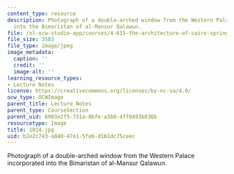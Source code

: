 ```yaml
---
content_type: resource
description: Photograph of a double-arched window from the Western Palace incorporated
  into the Bimaristan of al-Mansur Qalawun.
file: /ol-ocw-studio-app/courses/4-615-the-architecture-of-cairo-spring-2002/b2e2c743a84047e15febd161dc75ceec_1014.jpg
file_size: 3583
file_type: image/jpeg
image_metadata:
  caption: ''
  credit: ''
  image-alt: ''
learning_resource_types:
- Lecture Notes
license: https://creativecommons.org/licenses/by-nc-sa/4.0/
ocw_type: OCWImage
parent_title: Lecture Notes
parent_type: CourseSection
parent_uid: 6903e2f5-731a-0bfe-a3b8-4ff0493b836b
resourcetype: Image
title: 1014.jpg
uid: b2e2c743-a840-47e1-5feb-d161dc75ceec
---
```

Photograph of a double-arched window from the Western Palace incorporated into the Bimaristan of al-Mansur Qalawun.